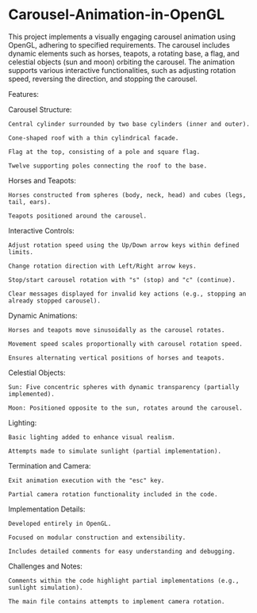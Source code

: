 # Carousel-Animation-in-OpenGL
This project implements a visually engaging carousel animation using OpenGL, adhering to specified requirements. The carousel includes dynamic elements such as horses, teapots, a rotating base, a flag, and celestial objects (sun and moon) orbiting the carousel. The animation supports various interactive functionalities, such as adjusting rotation speed, reversing the direction, and stopping the carousel.

Features:

  Carousel Structure:
  
    Central cylinder surrounded by two base cylinders (inner and outer).
    
    Cone-shaped roof with a thin cylindrical facade.
    
    Flag at the top, consisting of a pole and square flag.
    
    Twelve supporting poles connecting the roof to the base.
  
  Horses and Teapots:
  
    Horses constructed from spheres (body, neck, head) and cubes (legs, tail, ears).
    
    Teapots positioned around the carousel.
  
  Interactive Controls:
  
    Adjust rotation speed using the Up/Down arrow keys within defined limits.
    
    Change rotation direction with Left/Right arrow keys.
    
    Stop/start carousel rotation with "s" (stop) and "c" (continue).
    
    Clear messages displayed for invalid key actions (e.g., stopping an already stopped carousel).
  
  Dynamic Animations:
  
    Horses and teapots move sinusoidally as the carousel rotates.
    
    Movement speed scales proportionally with carousel rotation speed.
    
    Ensures alternating vertical positions of horses and teapots.
  
  Celestial Objects:
  
    Sun: Five concentric spheres with dynamic transparency (partially implemented).
    
    Moon: Positioned opposite to the sun, rotates around the carousel.
  
  Lighting:
  
    Basic lighting added to enhance visual realism.
    
    Attempts made to simulate sunlight (partial implementation).
  
  Termination and Camera:
  
    Exit animation execution with the "esc" key.
    
    Partial camera rotation functionality included in the code.

Implementation Details:

    Developed entirely in OpenGL.
    
    Focused on modular construction and extensibility.
    
    Includes detailed comments for easy understanding and debugging.

Challenges and Notes:

    Comments within the code highlight partial implementations (e.g., sunlight simulation).
    
    The main file contains attempts to implement camera rotation.
